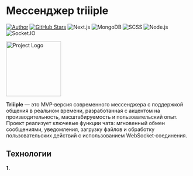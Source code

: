# Мессенджер triiiple
[![Author](https://img.shields.io/badge/Author-THXIIIRTEEN-white)](https://github.com/THXIIIRTEEN)
[![GitHub Stars](https://img.shields.io/github/stars/THXIIIRTEEN/triiiple-2.0?style=social)](https://github.com/THXIIIRTEEN/triiiple-2.0/stargazers)
![Next.js](https://img.shields.io/badge/Frontend-Next.js-000?logo=next.js)
![MongoDB](https://img.shields.io/badge/Database-MongoDB-4EA94B?logo=mongodb&logoColor=white)
![SCSS](https://img.shields.io/badge/Style-SCSS-cc6699?logo=sass&logoColor=white)
![Node.js](https://img.shields.io/badge/Backend-Node.js-43853D?logo=node.js&logoColor=white)
![Socket.IO](https://img.shields.io/badge/Real--time-Socket.io-black?logo=socket.io&logoColor=white)

<img src="https://disk.yandex.ru/d/oOnJFDWxXDPuRQ" width="150" alt="Project Logo" />


**Triiiple** — это MVP‑версия современного мессенджера с поддержкой общения в реальном времени, разработанная с акцентом на производительность, масштабируемость и пользовательский опыт. Проект реализует ключевые функции чата: мгновенный обмен сообщениями, уведомления, загрузку файлов и обработку пользовательских действий с использованием WebSocket‑соединения.

## Технологии
**1.** 


